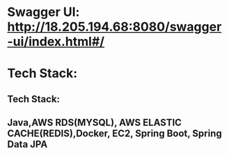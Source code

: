 # Swagger UI: http://18.205.194.68:8080/swagger-ui/index.html#/
# Tech Stack:
## Tech Stack:
## Java,AWS RDS(MYSQL), AWS ELASTIC CACHE(REDIS),Docker, EC2, Spring Boot, Spring Data JPA